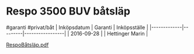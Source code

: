 # Respo 3500 BUV båtsläp
#garanti
#privat/båt
| Inköpsdatum | Garanti | Inköpsställe    |
|-------------|---------|-----------------|
| 2016-09-28  |         | Hettinger Marin |

[RespoBåtsläp.pdf](Respo%203500%20BUV%20b%C3%A5tsl%C3%A4p/RespoBa%CC%8Atsla%CC%88p.pdf)<!-- {"embed":"true", "preview":"true"} -->